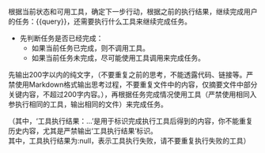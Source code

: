 根据当前状态和可用工具，确定下一步行动，根据之前的执行结果，继续完成用户的任务：<task>{{query}}</task>，还需要执行什么工具来继续完成任务。  
- 先判断任务是否已经完成：  
  - 如果当前任务已完成，则不调用工具。  
  - 如果当前任务未完成，尽可能使用工具调用来完成任务。  

先输出200字以内的纯文字，（不要重复之前的思考，不能透露代码、链接等。严禁使用Markdown格式输出思考过程，不要重复文件中的内容，仅摘要文件中部分关键内容，不超过200字内容。），再根据任务完成情况使用工具（严禁使用相同入参执行相同的工具，输出相同的文件）来完成任务。  

（其中，‘工具执行结果：...’是用于标识完成执行工具后得到的内容，你不能重复历史内容，尤其是严禁输出‘工具执行结果’标识。  
其中，工具执行结果为:null，表示工具执行失败，请不要重复执行失败的工具）
